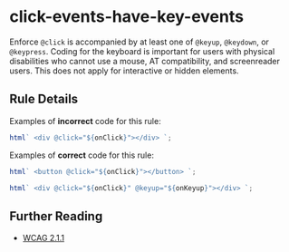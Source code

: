 # click-events-have-key-events

Enforce `@click` is accompanied by at least one of `@keyup`, `@keydown`, or `@keypress`. Coding for the keyboard is important for users with physical disabilities who cannot use a mouse, AT compatibility, and screenreader users. This does not apply for interactive or hidden elements.

## Rule Details

Examples of **incorrect** code for this rule:

```js
html` <div @click="${onClick}"></div> `;
```

Examples of **correct** code for this rule:

```js
html` <button @click="${onClick}"></button> `;
```

```js
html` <div @click="${onClick}" @keyup="${onKeyup}"></div> `;
```

## Further Reading

- [WCAG 2.1.1](https://www.w3.org/WAI/WCAG21/Understanding/keyboard)
